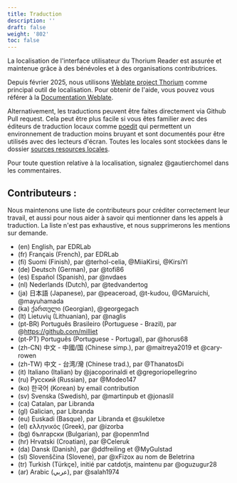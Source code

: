 ```yaml
---
title: Traduction
description: ''
draft: false
weight: '802'
toc: false
---
```


La localisation de l'interface utilisateur du Thorium Reader est assurée et maintenue grâce à des bénévoles et à des organisations contributrices.

Depuis février 2025, nous utilisons [Weblate project Thorium](https://hosted.weblate.org/projects/thorium-reader/) comme principal outil de localisation. Pour obtenir de l'aide, vous pouvez vous référer à la [Documentation Weblate](https://docs.weblate.org/en/latest/index.html).

Alternativement, les traductions peuvent être faites directement via Github Pull request. Cela peut être plus facile si vous êtes familier avec des éditeurs de traduction locaux comme [poedit](https://poedit.net/) qui permettent un environnement de traduction moins bruyant et sont documentés pour être utilisés avec des lecteurs d'écran.
Toutes les locales sont stockées dans le dossier [sources resources locales](https://github.com/edrlab/thorium-reader/tree/develop/src/resources/locales).
    
Pour toute question relative à la localisation, signalez @gautierchomel dans les commentaires.

## Contributeurs :
Nous maintenons une liste de contributeurs pour créditer correctement leur travail, et aussi pour nous aider à savoir qui mentionner dans les appels à traduction. La liste n'est pas exhaustive, et nous supprimerons les mentions sur demande.

* (en) English, par EDRLab
* (fr) Français (French), par EDRLab
* (fi) Suomi (Finish), par @terhol-celia, @MiiaKirsi, @KirsiYl
* (de) Deutsch (German), par @tofi86
* (es) Español (Spanish), par @nvdaes
* (nl) Nederlands (Dutch), par @tedvandertog
* (ja) 日本語 (Japanese), par @peaceroad, @t-kudou, @GMaruichi, @mayuhamada
* (ka) ქართული (Georgian), @georgegach
* (lt) Lietuvių (Lithuanian), par @naglis
* (pt-BR) Português Brasileiro (Portuguese - Brazil), par @https://github.com/milliet
* (pt-PT) Português (Portuguese - Portugal), par @horus68
* (zh-CN) 中文 - 中國/国 (Chinese simp.), par @maitreya2019 et @cary-rowen 
* (zh-TW) 中文 - 台湾/灣 (Chinese trad.), par @ThanatosDi
* (it) Italiano (Italian) by @jacoporinaldi et @gregoriopellegrino
* (ru) Русский (Russian), par @Modeo147
* (ko) 한국어 (Korean) by email contribution
* (sv) Svenska (Swedish), par @martinpub et @jonaslil
* (ca) Catalan, par Libranda
* (gl) Galician, par Libranda
* (eu) Euskadi (Basque), par Libranda et @sukiletxe
* (el) ελληνικός (Greek), par @izorba
* (bg) български (Bulgarian), par @openm1nd
* (hr) Hrvatski (Croatian), par @Celeruk
* (da) Dansk (Danish), par @ddfreiling et @MyGulstad
* (sl) Slovenščina (Slovene), par @xFizox au nom de Beletrina
* (tr) Turkish (Türkçe), initié par catdotjs, maintenu par @oguzugur28
* (ar) Arabic (عربي), par @salah1974
